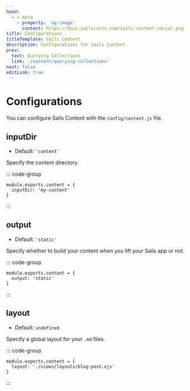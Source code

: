 ```yaml
---
head:
  - - meta
    - property: 'og:image'
      content: https://docs.sailscasts.com/sails-content-social.png
title: Configurations
titleTemplate: Sails Content
description: Configurations for Sails Content.
prev:
  text: Querying Collections
  link: '/content/querying-collections'
next: false
editLink: true
---
```


# Configurations

You can configure Sails Content with the `config/content.js` file.

## inputDir

- Default: `'content'`

Specify the content directory.

::: code-group

```js[config/content.js]
module.exports.content = {
  inputDir: 'my-content'
}
```

:::

## output

- Default: `'static'`

Specify whether to build your content when you lift your Sails app or not.

::: code-group

```js[config/content.js]
module.exports.content = {
  output: 'static'
}
```

:::

## layout

- Default: `undefined`

Specify a global layout for your `.md` files.

::: code-group

```js[config/content.js]
module.exports.content = {
  layout: './views/layouts/blog-post.ejs'
}
```

:::
